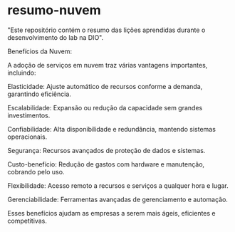 # resumo-nuvem
"Este repositório contém o resumo das lições aprendidas durante o desenvolvimento do lab na DIO".

Benefícios da Nuvem:

A adoção de serviços em nuvem traz várias vantagens importantes, incluindo:

Elasticidade: Ajuste automático de recursos conforme a demanda, garantindo eficiência.

Escalabilidade: Expansão ou redução da capacidade sem grandes investimentos.

Confiabilidade: Alta disponibilidade e redundância, mantendo sistemas operacionais.

Segurança: Recursos avançados de proteção de dados e sistemas.

Custo-benefício: Redução de gastos com hardware e manutenção, cobrando pelo uso.

Flexibilidade: Acesso remoto a recursos e serviços a qualquer hora e lugar.

Gerenciabilidade: Ferramentas avançadas de gerenciamento e automação.

Esses benefícios ajudam as empresas a serem mais ágeis, eficientes e competitivas.
